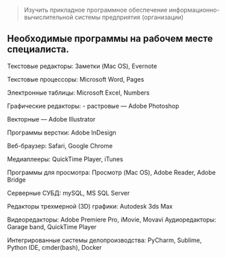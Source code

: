 > Изучить прикладное программное обеспечение информационно-вычислительной системы предприятия (организации)


## Необходимые программы на рабочем месте специалиста.
Текстовые редакторы: Заметки (Mac OS), Evernote

Текстовые процессоры: Microsoft Word, Pages

Электронные таблицы: Microsoft Excel, Numbers

Графические редакторы: - растровые — Adobe Photoshop

Векторные — Adobe Illustrator

Программы верстки: Adobe InDesign

Веб-браузер: Safari, Google Chrome

Медиаплееры: QuickTime Player, iTunes

Программы для просмотра: Просмотр (Mac OS), Adobe Reader, Adobe Bridge

Серверные СУБД: mySQL, MS SQL Server

Редакторы трехмерной (3D) графики: Autodesk 3ds Max

Видеоредакторы: Adobe Premiere Pro, iMovie, Movavi
Аудиоредакторы: Garage band, QuickTime Player

Интегрированные системы делопроизводства: PyCharm, Sublime, Python IDE, cmder(bash), Docker

